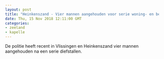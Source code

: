 ```yaml
---
layout: post
title: "Heinkenszand - Vier mannen aangehouden voor serie woning- en bedrijfsinbraken"
date: Thu, 15 Nov 2018 12:11:00 GMT
categories: 
- zeeland 
- kapelle 
---
```


De politie heeft recent in Vlissingen en Heinkenszand vier mannen aangehouden na een serie diefstallen.
